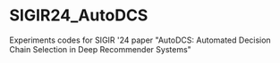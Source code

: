 # SIGIR24_AutoDCS
Experiments codes for SIGIR '24 paper "AutoDCS: Automated Decision Chain Selection in Deep Recommender Systems"
